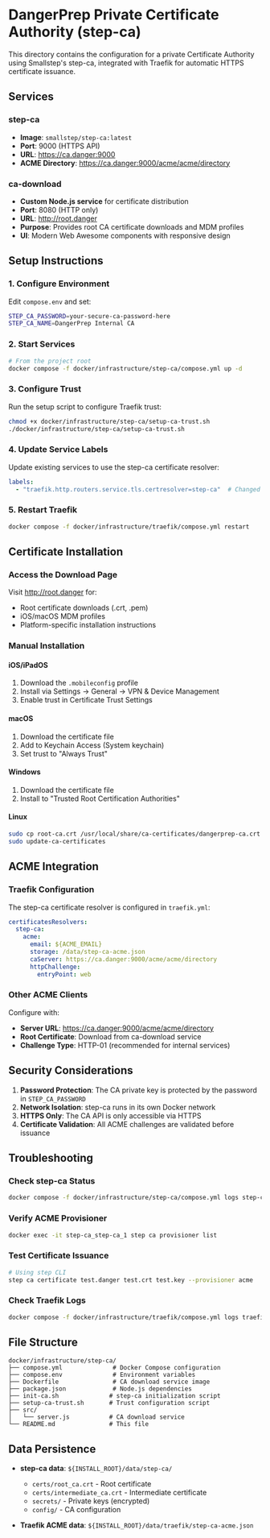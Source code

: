 # DangerPrep Private Certificate Authority (step-ca)

This directory contains the configuration for a private Certificate Authority using Smallstep's step-ca, integrated with Traefik for automatic HTTPS certificate issuance.

## Services

### step-ca
- **Image**: `smallstep/step-ca:latest`
- **Port**: 9000 (HTTPS API)
- **URL**: https://ca.danger:9000
- **ACME Directory**: https://ca.danger:9000/acme/acme/directory

### ca-download
- **Custom Node.js service** for certificate distribution
- **Port**: 8080 (HTTP only)
- **URL**: http://root.danger
- **Purpose**: Provides root CA certificate downloads and MDM profiles
- **UI**: Modern Web Awesome components with responsive design

## Setup Instructions

### 1. Configure Environment
Edit `compose.env` and set:
```bash
STEP_CA_PASSWORD=your-secure-ca-password-here
STEP_CA_NAME=DangerPrep Internal CA
```

### 2. Start Services
```bash
# From the project root
docker compose -f docker/infrastructure/step-ca/compose.yml up -d
```

### 3. Configure Trust
Run the setup script to configure Traefik trust:
```bash
chmod +x docker/infrastructure/step-ca/setup-ca-trust.sh
./docker/infrastructure/step-ca/setup-ca-trust.sh
```

### 4. Update Service Labels
Update existing services to use the step-ca certificate resolver:
```yaml
labels:
  - "traefik.http.routers.service.tls.certresolver=step-ca"  # Changed from cloudflare
```

### 5. Restart Traefik
```bash
docker compose -f docker/infrastructure/traefik/compose.yml restart
```

## Certificate Installation

### Access the Download Page
Visit http://root.danger for:
- Root certificate downloads (.crt, .pem)
- iOS/macOS MDM profiles
- Platform-specific installation instructions

### Manual Installation

#### iOS/iPadOS
1. Download the `.mobileconfig` profile
2. Install via Settings → General → VPN & Device Management
3. Enable trust in Certificate Trust Settings

#### macOS
1. Download the certificate file
2. Add to Keychain Access (System keychain)
3. Set trust to "Always Trust"

#### Windows
1. Download the certificate file
2. Install to "Trusted Root Certification Authorities"

#### Linux
```bash
sudo cp root-ca.crt /usr/local/share/ca-certificates/dangerprep-ca.crt
sudo update-ca-certificates
```

## ACME Integration

### Traefik Configuration
The step-ca certificate resolver is configured in `traefik.yml`:
```yaml
certificatesResolvers:
  step-ca:
    acme:
      email: ${ACME_EMAIL}
      storage: /data/step-ca-acme.json
      caServer: https://ca.danger:9000/acme/acme/directory
      httpChallenge:
        entryPoint: web
```

### Other ACME Clients
Configure with:
- **Server URL**: https://ca.danger:9000/acme/acme/directory
- **Root Certificate**: Download from ca-download service
- **Challenge Type**: HTTP-01 (recommended for internal services)

## Security Considerations

1. **Password Protection**: The CA private key is protected by the password in `STEP_CA_PASSWORD`
2. **Network Isolation**: step-ca runs in its own Docker network
3. **HTTPS Only**: The CA API is only accessible via HTTPS
4. **Certificate Validation**: All ACME challenges are validated before issuance

## Troubleshooting

### Check step-ca Status
```bash
docker compose -f docker/infrastructure/step-ca/compose.yml logs step-ca
```

### Verify ACME Provisioner
```bash
docker exec -it step-ca_step-ca_1 step ca provisioner list
```

### Test Certificate Issuance
```bash
# Using step CLI
step ca certificate test.danger test.crt test.key --provisioner acme
```

### Check Traefik Logs
```bash
docker compose -f docker/infrastructure/traefik/compose.yml logs traefik
```

## File Structure
```
docker/infrastructure/step-ca/
├── compose.yml              # Docker Compose configuration
├── compose.env              # Environment variables
├── Dockerfile               # CA download service image
├── package.json             # Node.js dependencies
├── init-ca.sh              # step-ca initialization script
├── setup-ca-trust.sh       # Trust configuration script
├── src/
│   └── server.js           # CA download service
└── README.md               # This file
```

## Data Persistence

- **step-ca data**: `${INSTALL_ROOT}/data/step-ca/`
  - `certs/root_ca.crt` - Root certificate
  - `certs/intermediate_ca.crt` - Intermediate certificate
  - `secrets/` - Private keys (encrypted)
  - `config/` - CA configuration

- **Traefik ACME data**: `${INSTALL_ROOT}/data/traefik/step-ca-acme.json`
